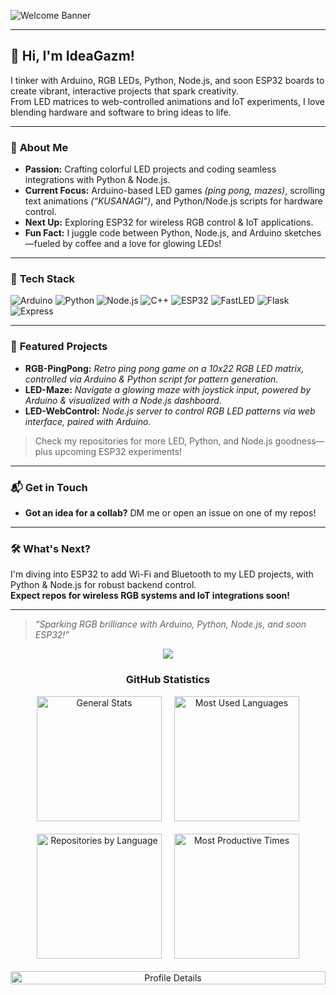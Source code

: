 ![Welcome Banner](https://readme-typing-svg.demolab.com?font=Fira+Code&size=28&pause=1000&color=36F7F7&width=700&height=60&lines=Welcome+to+IdeaGazm's+GitHub!+💡)

---

## 👋 Hi, I'm **IdeaGazm!**

I tinker with Arduino, RGB LEDs, Python, Node.js, and soon ESP32 boards to create vibrant, interactive projects that spark creativity.  
From LED matrices to web-controlled animations and IoT experiments, I love blending hardware and software to bring ideas to life.

---

### 🚀 **About Me**
- **Passion:** Crafting colorful LED projects and coding seamless integrations with Python & Node.js.
- **Current Focus:** Arduino-based LED games *(ping pong, mazes)*, scrolling text animations *(“KUSANAGI”)*, and Python/Node.js scripts for hardware control.
- **Next Up:** Exploring ESP32 for wireless RGB control & IoT applications.
- **Fun Fact:** I juggle code between Python, Node.js, and Arduino sketches—fueled by coffee and a love for glowing LEDs!

---

### 🔧 **Tech Stack**
![Arduino](https://img.shields.io/badge/Arduino-00979D?style=flat-square&logo=arduino&logoColor=white)
![Python](https://img.shields.io/badge/Python-3776AB?style=flat-square&logo=python&logoColor=white)
![Node.js](https://img.shields.io/badge/Node.js-339933?style=flat-square&logo=node.js&logoColor=white)
![C++](https://img.shields.io/badge/C++-00599C?style=flat-square&logo=c%2b%2b&logoColor=white)
![ESP32](https://img.shields.io/badge/ESP32-323232?style=flat-square)
![FastLED](https://img.shields.io/badge/FastLED-FF0000?style=flat-square)
![Flask](https://img.shields.io/badge/Flask-000000?style=flat-square&logo=flask&logoColor=white)
![Express](https://img.shields.io/badge/Express.js-404D59?style=flat-square&logo=express&logoColor=white)

---

### 🌟 **Featured Projects**

- **RGB-PingPong:** *Retro ping pong game on a 10x22 RGB LED matrix, controlled via Arduino & Python script for pattern generation.*
- **LED-Maze:** *Navigate a glowing maze with joystick input, powered by Arduino & visualized with a Node.js dashboard.*
- **LED-WebControl:** *Node.js server to control RGB LED patterns via web interface, paired with Arduino.*

> Check my repositories for more LED, Python, and Node.js goodness—plus upcoming ESP32 experiments!

---

### 📬 **Get in Touch**
- **Got an idea for a collab?** DM me or open an issue on one of my repos!

---

### 🛠️ **What's Next?**
I'm diving into ESP32 to add Wi-Fi and Bluetooth to my LED projects, with Python & Node.js for robust backend control.  
**Expect repos for wireless RGB systems and IoT integrations soon!**

---

> _“Sparking RGB brilliance with Arduino, Python, Node.js, and soon ESP32!”_

<div align="center">  
<img src="https://user-images.githubusercontent.com/73097560/115834477-dbab4500-a447-11eb-908a-139a6edaec5c.gif">  
<h3 align="center">GitHub Statistics</h3>  

<div style="display: flex; flex-wrap: wrap; justify-content: center; gap: 20px;">  
<img src="http://github-profile-summary-cards.vercel.app/api/cards/stats?username=ideagazm&theme=2077" height="200em" alt="General Stats"/>  
<img src="http://github-profile-summary-cards.vercel.app/api/cards/most-commit-language?username=ideagazm&theme=2077" height="200em" alt="Most Used Languages"/>  
<img src="http://github-profile-summary-cards.vercel.app/api/cards/repos-per-language?username=ideagazm&theme=2077" height="200em" alt="Repositories by Language"/>  
<img src="http://github-profile-summary-cards.vercel.app/api/cards/productive-time?username=ideagazm&theme=2077" height="200em" alt="Most Productive Times"/>  
<img src="http://github-profile-summary-cards.vercel.app/api/cards/profile-details?username=ideagazm&theme=2077" width="100%" alt="Profile Details"/>  
</div>  
</div>  

